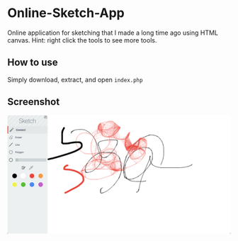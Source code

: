 # Online-Sketch-App
Online application for sketching that I made a long time ago using HTML canvas. Hint: right click the tools to see more tools.

## How to use
Simply download, extract, and open `index.php`

## Screenshot
![Screenshot](./screenshot.png?raw=true "Screenshot")
